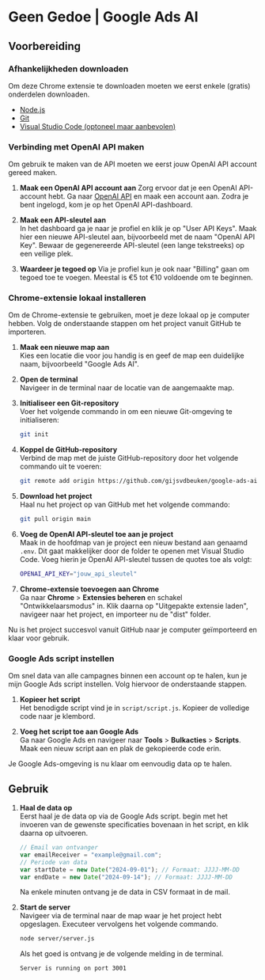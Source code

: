 # Geen Gedoe | Google Ads AI

## Voorbereiding

### Afhankelijkheden downloaden

Om deze Chrome extensie te downloaden moeten we eerst enkele (gratis) onderdelen downloaden.

- [Node.js](https://nodejs.org/en/download/package-manager)
- [Git](https://git-scm.com/downloads)
- [Visual Studio Code (optoneel maar aanbevolen)](https://nodejs.org/en/download/package-manager)

### Verbinding met OpenAI API maken

Om gebruik te maken van de API moeten we eerst jouw OpenAI API account gereed maken.

1. **Maak een OpenAI API account aan**
   Zorg ervoor dat je een OpenAI API-account hebt. Ga naar [OpenAI API](https://openai.com/index/openai-api/) en maak een account aan. Zodra je bent ingelogd, kom je op het OpenAI API-dashboard.

2. **Maak een API-sleutel aan**  
   In het dashboard ga je naar je profiel en klik je op "User API Keys". Maak hier een nieuwe API-sleutel aan, bijvoorbeeld met de naam "OpenAI API Key". Bewaar de gegenereerde API-sleutel (een lange tekstreeks) op een veilige plek.

3. **Waardeer je tegoed op**
   Via je profiel kun je ook naar "Billing" gaan om tegoed toe te voegen. Meestal is €5 tot €10 voldoende om te beginnen.

### Chrome-extensie lokaal installeren

Om de Chrome-extensie te gebruiken, moet je deze lokaal op je computer hebben. Volg de onderstaande stappen om het project vanuit GitHub te importeren.

1. **Maak een nieuwe map aan**  
   Kies een locatie die voor jou handig is en geef de map een duidelijke naam, bijvoorbeeld "Google Ads AI".

2. **Open de terminal**  
   Navigeer in de terminal naar de locatie van de aangemaakte map.

3. **Initialiseer een Git-repository**  
   Voer het volgende commando in om een nieuwe Git-omgeving te initialiseren:

   ```bash
   git init
   ```

4. **Koppel de GitHub-repository**  
   Verbind de map met de juiste GitHub-repository door het volgende commando uit te voeren:

   ```bash
   git remote add origin https://github.com/gijsvdbeuken/google-ads-ai.git
   ```

5. **Download het project**  
   Haal nu het project op van GitHub met het volgende commando:

   ```bash
   git pull origin main
   ```

6. **Voeg de OpenAI API-sleutel toe aan je project**  
   Maak in de hoofdmap van je project een nieuw bestand aan genaamd `.env`. Dit gaat makkelijker door de folder te openen met Visual Studio Code. Voeg hierin je OpenAI API-sleutel tussen de quotes toe als volgt:

   ```bash
   OPENAI_API_KEY="jouw_api_sleutel"
   ```

7. **Chrome-extensie toevoegen aan Chrome**  
   Ga naar **Chrome** > **Extensies beheren** en schakel "Ontwikkelaarsmodus" in. Klik daarna op "Uitgepakte extensie laden", navigeer naar het project, en importeer nu de "dist" folder.

Nu is het project succesvol vanuit GitHub naar je computer geïmporteerd en klaar voor gebruik.

### Google Ads script instellen

Om snel data van alle campagnes binnen een account op te halen, kun je mijn Google Ads script instellen. Volg hiervoor de onderstaande stappen.

1. **Kopieer het script**  
   Het benodigde script vind je in `script/script.js`. Kopieer de volledige code naar je klembord.

2. **Voeg het script toe aan Google Ads**  
   Ga naar Google Ads en navigeer naar **Tools** > **Bulkacties** > **Scripts**. Maak een nieuw script aan en plak de gekopieerde code erin.

Je Google Ads-omgeving is nu klaar om eenvoudig data op te halen.

## Gebruik

1. **Haal de data op**  
    Eerst haal je de data op via de Google Ads script. begin met het invoeren van de gewenste specificaties bovenaan in het script, en klik daarna op uitvoeren.

   ```javascript
   // Email van ontvanger
   var emailReceiver = "example@gmail.com";
   // Periode van data
   var startDate = new Date("2024-09-01"); // Formaat: JJJJ-MM-DD
   var endDate = new Date("2024-09-14"); // Formaat: JJJJ-MM-DD
   ```

   Na enkele minuten ontvang je de data in CSV formaat in de mail.

2. **Start de server**  
    Navigeer via de terminal naar de map waar je het project hebt opgeslagen. Executeer vervolgens het volgende commando.

   ```bash
   node server/server.js
   ```

   Als het goed is ontvang je de volgende melding in de terminal.

   ```bash
   Server is running on port 3001
   ```
